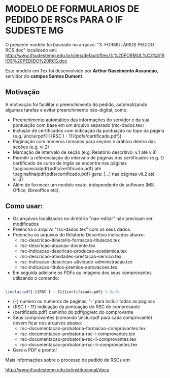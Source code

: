 # MODELO DE FORMULARIOS DE PEDIDO DE RSCs PARA O IF SUDESTE MG

O presente modelo foi baseado no arquivo: "3. FORMULÁRIOS PEDIDO RCS.doc" localizado em:
http://www.ifsudestemg.edu.br/sites/default/files/3.%20FORMUL%C3%81RIOS%20PEDIDO%20RCS.doc


Este modelo em Tex foi desenvolvido por **Arthur Nascimento Assuncao**, servidor do **campus Santos Dumont**.


## Motivação
A motivação foi facilitar o preenchimento do pedido, automatizando algumas tarefas e evitar preenchimento não-digital, como: 

* Preenchimento automático das informações do servidor e da sua pontuação com base em um arquivo separado (rsc-dados.tex)
* Inclusão de certificados com indicação da pontuação no topo da página (e.g. \incluirpdf{-}{RSC I - 11}{pdfs/certificado.pdf})
* Páginação com números romanos para seções e arábico dentro das seções (e.g. vi.2)
* Marcação de intervalo de seção (e.g. Relatório descritivo: v.1 até v.8)
* Permitir a referenciação do intervalo de páginas dos certificados (e.g. O certificado de curso de ingês se encontra nas páginas \paginainicialpdf{pdfs/certificado.pdf} até \paginafinalpdf{pdfs/certificado.pdf} gera: [...] nas páginas vii.2 até vii.3)
* Além de fornecer um modelo exato, independente de software (MS Office, libreoffice etc).


## Como usar:
* Os arquivos localizados no diretório "nao-editar" não precisam ser modificados
* Preencha o arquivo "rsc-dados.tex" com os seus dados.
* Preencha os arquivos do Relatório Descritivo indicados abaixo:
  * rsc-descricao-itinerario-formacao-titulacao.tex
  * rsc-descricao-atuacao-docente.tex
  * rsc-indicacao-descricao-producao-academica.tex
  * rsc-descricao-atividades-prestacao-servico.tex
  * rsc-indicacao-descricao-atividade-administracao.tex
  * rsc-indicacao-titulos-premios-aprovacoes.tex
* Em seguida adicione os PDFs ou imagens dos seus comprovantes utilizando o comando:
```tex

\incluirpdf{-}{RSC I - 11}{certificado.pdf} % Onde:
```

  * {-} numero ou numeros de paginas, '-' para incluir todas as páginas
  * {RSC I - 11} indicação da pontuação do RSC do comprovante
  * {certificado.pdf} caminho do pdf/jpg/etc do comprovante
* Seus comprovantes (comando \incluirpdf para cada comprovante) devem ficar nos arquivos abaixo:
  * rsc-documentacao-probatoria-formacao-comprovantes.tex
  * rsc-documentacao-probatoria-rsc-i-comprovantes.tex
  * rsc-documentacao-probatoria-rsc-ii-comprovantes.tex
  * rsc-documentacao-probatoria-rsc-iii-comprovantes.tex
* Gere o PDF e pronto!


Mais informações sobre o processo de pedido de RSCs em:

http://www.ifsudestemg.edu.br/institucional/docs
